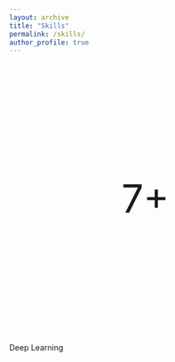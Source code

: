 ```yaml
---
layout: archive
title: "Skills"
permalink: /skills/
author_profile: true
---
```


<style>
  $cirle-width: 95vmin;

// You can play with these for a little variation
$shadow-depth: $cirle-width * .125;
$shadow-depth-hover-ratio: 2;
$shadow-blur: $shadow-depth * 0;
$shadow-spread: $shadow-depth * 0;

$y-offset: $shadow-depth * .5;
$x-offset: $y-offset * 1.7320508076; // √3
$y-offset-hover: $y-offset * $shadow-depth-hover-ratio;
$x-offset-hover: $x-offset * $shadow-depth-hover-ratio;

$red:    rgba(255,   0,   0, .45);
$orange: rgba(253, 127,  11, .54);
$yellow: rgba(235, 255,   0, .54);
$green:  rgba( 22, 243,   3, .55);
$blue:   rgba(  0, 133, 255, .53);
$purple: rgba(190,  11, 224, .55);

* {
  box-sizing: border-box;
}


@keyframes spin {
    0% { transform: rotate(0deg); }
  100% { transform: rotate(360deg); }
}

.circle {
  position: relative;
  width: $cirle-width;
  border-radius: 50%;
  transition: all .3s ease;
  box-shadow:
    inset $x-offset (-$y-offset) $shadow-blur $shadow-spread $red,
    inset (-$x-offset) (-$y-offset) $shadow-blur $shadow-spread $yellow,
    inset 0 $shadow-depth $shadow-blur $shadow-spread $blue,
    inset (-$x-offset) $y-offset $shadow-blur $shadow-spread $green,
    inset $x-offset $y-offset $shadow-blur $shadow-spread $purple,
    inset 0 (-$shadow-depth) $shadow-blur $shadow-spread $orange,
  ;
  animation: spin 120s linear infinite;
  
  &:hover {
    box-shadow:
      inset $x-offset-hover (-$y-offset-hover) $shadow-blur $shadow-spread $red,
      inset (-$x-offset-hover) (-$y-offset-hover) $shadow-blur $shadow-spread $yellow,
      inset 0 ($shadow-depth * $shadow-depth-hover-ratio) $shadow-blur $shadow-spread $blue,
      inset (-$x-offset-hover) $y-offset-hover $shadow-blur $shadow-spread $green,
      inset $x-offset-hover $y-offset-hover $shadow-blur $shadow-spread $purple,
      inset 0 (-$shadow-depth * $shadow-depth-hover-ratio) $shadow-blur $shadow-spread $orange,
    ;
  }
  
  &:before {
    content: "";
    display: block;
    padding-top: 100%;
  }
}

@keyframes counter-spin {
    0% { transform: rotate(0deg); }
  100% { transform: rotate(-360deg); }
}

.circle-text {
  position: absolute;
	font-size: 500%;
  top: 40%;
  left: 40%;
  transform: translate(-50%, -50%) rotate(0deg);
  text-align: center;
  animation: counter-spin 120s linear infinite;
  // Additional styling as needed
}


</style>

<div class="circle">
    <span class="circle-text">7+</span>
</div>
<span>Deep Learning</span>
